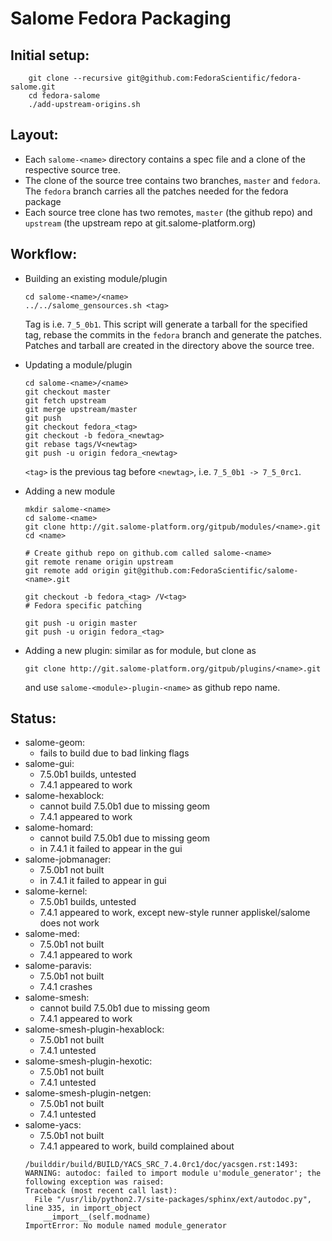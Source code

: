 Salome Fedora Packaging
=======================

Initial setup:
--------------
```
    git clone --recursive git@github.com:FedoraScientific/fedora-salome.git
    cd fedora-salome
    ./add-upstream-origins.sh
```

Layout:
-------

* Each `salome-<name>` directory contains a spec file and a clone of the
  respective source tree.
* The clone of the source tree contains two branches, `master` and `fedora`.
  The `fedora` branch carries all the patches needed for the fedora package
* Each source tree clone has two remotes, `master` (the github repo) and
  `upstream` (the upstream repo at git.salome-platform.org)

Workflow:
---------

* Building an existing module/plugin
    ```
    cd salome-<name>/<name>
    ../../salome_gensources.sh <tag>
    ```
  Tag is i.e. `7_5_0b1`. This script will generate a tarball for the specified
  tag, rebase the commits in the `fedora` branch and generate the patches.
  Patches and tarball are created in the directory above the source tree.

* Updating a module/plugin
    ```
    cd salome-<name>/<name>
    git checkout master
    git fetch upstream
    git merge upstream/master
    git push
    git checkout fedora_<tag>
    git checkout -b fedora_<newtag>
    git rebase tags/V<newtag>
    git push -u origin fedora_<newtag>
    ```
    `<tag>` is the previous tag before `<newtag>`, i.e. `7_5_0b1 -> 7_5_0rc1`.

* Adding a new module
    ```
    mkdir salome-<name>
    cd salome-<name>
    git clone http://git.salome-platform.org/gitpub/modules/<name>.git
    cd <name>

    # Create github repo on github.com called salome-<name>
    git remote rename origin upstream
    git remote add origin git@github.com:FedoraScientific/salome-<name>.git

    git checkout -b fedora_<tag> /V<tag>
    # Fedora specific patching

    git push -u origin master
    git push -u origin fedora_<tag>
    ```
* Adding a new plugin: similar as for module, but clone as
    ```
    git clone http://git.salome-platform.org/gitpub/plugins/<name>.git
    ```
  and use `salome-<module>-plugin-<name>` as github repo name.

Status:
-------
* salome-geom:
    - fails to build due to bad linking flags
* salome-gui:
    - 7.5.0b1 builds, untested
    - 7.4.1 appeared to work
* salome-hexablock:
    - cannot build 7.5.0b1 due to missing geom
    - 7.4.1 appeared to work
* salome-homard:
    - cannot build 7.5.0b1 due to missing geom
    - in 7.4.1 it failed to appear in the gui
* salome-jobmanager:
    - 7.5.0b1 not built
    - in 7.4.1 it failed to appear in gui
* salome-kernel:
    - 7.5.0b1 builds, untested
    - 7.4.1 appeared to work, except new-style runner appliskel/salome does not work
* salome-med:
    - 7.5.0b1 not built
    - 7.4.1 appeared to work
* salome-paravis:
    - 7.5.0b1 not built
    - 7.4.1 crashes
* salome-smesh:
    - cannot build 7.5.0b1 due to missing geom
    - 7.4.1 appeared to work
* salome-smesh-plugin-hexablock:
    - 7.5.0b1 not built
    - 7.4.1 untested
* salome-smesh-plugin-hexotic:
    - 7.5.0b1 not built
    - 7.4.1 untested
* salome-smesh-plugin-netgen:
    - 7.5.0b1 not built
    - 7.4.1 untested
* salome-yacs:
    - 7.5.0b1 not built
    - 7.4.1 appeared to work, build complained about
    ```
    /builddir/build/BUILD/YACS_SRC_7.4.0rc1/doc/yacsgen.rst:1493: WARNING: autodoc: failed to import module u'module_generator'; the following exception was raised:
    Traceback (most recent call last):
      File "/usr/lib/python2.7/site-packages/sphinx/ext/autodoc.py", line 335, in import_object
        __import__(self.modname)
    ImportError: No module named module_generator
    ```
 
